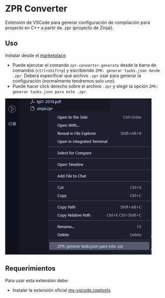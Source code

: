 # ZPR Converter

Extensión de VSCode para generar configuración de compilación para proyecto en C++ a partir de .zpr (proyecto de Zinjai).

## Uso

Instalar desde el [marketplace](https://marketplace.visualstudio.com/items?itemName=LucasSaurin.zpr-converter).

- Puede ejecutar el comando `zpr-converter.generate` desde la barra de comandos (`ctrl+shift+p`) y escribiendo `ZPR: generar tasks.json desde .zpr`. Deberá especificar qué archivo `.zpr` usar para generar la configuración (normalmente tendremos solo uno).
- Puede hacer click derecho sobre el archivo `.zpr` y elegir la opción `ZPR: generar tasks.json para este .zpr`.

![captura 1](https://raw.githubusercontent.com/Lucasa98/zpr-converter/refs/heads/main/rsc/captura1.png)

## Requerimientos

Para usar esta extensión debe:

- Instalar la extensión oficial [ms-vscode.cpptools](https://marketplace.visualstudio.com/items?itemName=ms-vscode.cpptools)
